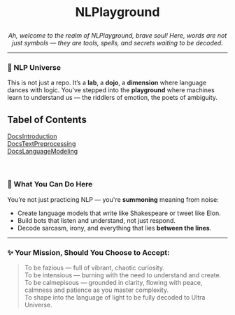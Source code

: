 # <p align=center><b>NLPlayground</b></p> 
<p align=center>
  <i>
    Ah, welcome to the realm of NLPlayground, brave soul!
    Here, words are not just symbols — they are tools, spells, and secrets waiting to be decoded.
  </i>
</p>



---

### 🌌 NLP Universe

This is not just a repo. It’s a **lab**, a **dojo**, a **dimension** where language dances with logic.
You’ve stepped into the **playground** where machines learn to understand us — the riddlers of emotion, the poets of ambiguity.

## Tabel of Contents
[DocsIntroduction](Documents/1_Introduction)  
[DocsTextPreprocessing](Documents/2_Text_Preprocessing)  
[DocsLanguageModeling](Documents/3_Language_Modeling)
<br>
<br>
<br>

<!--
### ⚙️ What's in an NLP Playground?

Here's what your journey might include:

* **Tokenization** — Breaking down sentences like a chef chops vegetables.
* **Embeddings** — Turning words into numbers so that machines can feel their **vibe**.
* **Transformers** — The alchemists of language, extracting meaning from chaos.
* **Sentiment Analysis** — Teaching machines to recognize a **broken heart** from a **love letter**.
* **Named Entity Recognition** — Finding **who**, **what**, and **where** in a sea of words.
* **Text Generation** — Giving voice to silence. Machines that *speak*.
-->



  
### 🧪 What You Can Do Here

You’re not just practicing NLP — you're **summoning** meaning from noise:

* Create language models that write like Shakespeare or tweet like Elon.
* Build bots that listen and understand, not just respond.
* Decode sarcasm, irony, and everything that lies **between the lines**.

---

### ✨ Your Mission, Should You Choose to Accept:

> To be fazious — full of vibrant, chaotic curiosity.  
> To be intensious — burning with the need to understand and create.  
> To be calmepisous — grounded in clarity, flowing with peace, calmness and patience as you master complexity.  
> To shape into the language of light to be fully decoded to Ultra Universe.  


